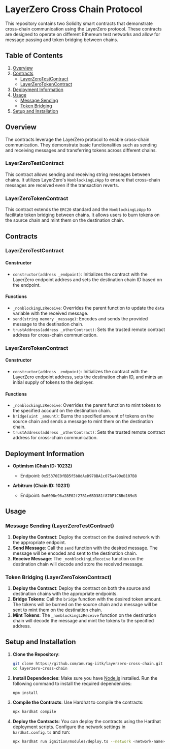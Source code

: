 # LayerZero Cross Chain Protocol

This repository contains two Solidity smart contracts that demonstrate cross-chain communication using the LayerZero protocol. These contracts are designed to operate on different Ethereum test networks and allow for message passing and token bridging between chains.

## Table of Contents

1. [Overview](#overview)
2. [Contracts](#contracts)
   - [LayerZeroTestContract](#layerzerotestcontract)
   - [LayerZeroTokenContract](#layerzerotokencontract)
3. [Deployment Information](#deployment-information)
4. [Usage](#usage)
   - [Message Sending](#message-sending)
   - [Token Bridging](#token-bridging)
5. [Setup and Installation](#setup-and-installation)

## Overview

The contracts leverage the LayerZero protocol to enable cross-chain communication. They demonstrate basic functionalities such as sending and receiving messages and transferring tokens across different chains.

### LayerZeroTestContract
This contract allows sending and receiving string messages between chains. It utilizes LayerZero's `NonblockingLzApp` to ensure that cross-chain messages are received even if the transaction reverts.

### LayerZeroTokenContract
This contract extends the `ERC20` standard and the `NonblockingLzApp` to facilitate token bridging between chains. It allows users to burn tokens on the source chain and mint them on the destination chain.

## Contracts

### LayerZeroTestContract

#### Constructor
- `constructor(address _endpoint)`: Initializes the contract with the LayerZero endpoint address and sets the destination chain ID based on the endpoint.

#### Functions
- `_nonblockingLzReceive`: Overrides the parent function to update the `data` variable with the received message.
- `send(string memory _message)`: Encodes and sends the provided message to the destination chain.
- `trustAddress(address _otherContract)`: Sets the trusted remote contract address for cross-chain communication.

### LayerZeroTokenContract

#### Constructor
- `constructor(address _endpoint)`: Initializes the contract with the LayerZero endpoint address, sets the destination chain ID, and mints an initial supply of tokens to the deployer.

#### Functions
- `_nonblockingLzReceive`: Overrides the parent function to mint tokens to the specified account on the destination chain.
- `bridge(uint _amount)`: Burns the specified amount of tokens on the source chain and sends a message to mint them on the destination chain.
- `trustAddress(address _otherContract)`: Sets the trusted remote contract address for cross-chain communication.

## Deployment Information

- **Optimism (Chain ID: 10232)**
  - Endpoint: `0x55370E0fBB5f5b8dAeD978BA1c075a499eB107B8`

- **Arbitrum (Chain ID: 10231)**
  - Endpoint: `0x6098e96a28E02f27B1e6BD381f870F1C8Bd169d3`

## Usage

### Message Sending (LayerZeroTestContract)
1. **Deploy the Contract**: Deploy the contract on the desired network with the appropriate endpoint.
2. **Send Message**: Call the `send` function with the desired message. The message will be encoded and sent to the destination chain.
3. **Receive Message**: The `_nonblockingLzReceive` function on the destination chain will decode and store the received message.

### Token Bridging (LayerZeroTokenContract)
1. **Deploy the Contract**: Deploy the contract on both the source and destination chains with the appropriate endpoints.
2. **Bridge Tokens**: Call the `bridge` function with the desired token amount. The tokens will be burned on the source chain and a message will be sent to mint them on the destination chain.
3. **Mint Tokens**: The `_nonblockingLzReceive` function on the destination chain will decode the message and mint the tokens to the specified address.

## Setup and Installation

1. **Clone the Repository**:
   ```bash
   git clone https://github.com/anurag-iitk/layerzero-cross-chain.git
   cd layerzero-cross-chain
   ```

2. **Install Dependencies**:
   Make sure you have [Node.js](https://nodejs.org/) installed. Run the following command to install the required dependencies:

   ```bash
   npm install
   ```

3. **Compile the Contracts**:
   Use Hardhat to compile the contracts:

   ```bash
   npx hardhat compile
   ```

4. **Deploy the Contracts**:
   You can deploy the contracts using the Hardhat deployment scripts. Configure the network settings in `hardhat.config.ts` and run:

   ```bash
   npx hardhat run ignition/modules/deploy.ts --network <network-name>
   ```

